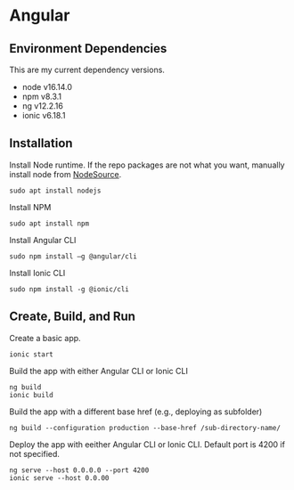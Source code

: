 # Angular
## Environment Dependencies
This are my current dependency versions.  
- node v16.14.0
- npm v8.3.1
- ng v12.2.16
- ionic v6.18.1
 
## Installation
Install Node runtime. If the repo packages are not what you want, manually install node from [NodeSource](https://github.com/nodesource/distributions/blob/master/README.md#debinstall).  
```
sudo apt install nodejs
```

Install NPM  
```
sudo apt install npm
```

Install Angular CLI  
```
sudo npm install –g @angular/cli
```

Install Ionic CLI  
```
sudo npm install -g @ionic/cli
```

## Create, Build, and Run

Create a basic app.  
```
ionic start
```

Build the app with either Angular CLI or Ionic CLI  
```
ng build
ionic build
```

Build the app with a different base href (e.g., deploying as subfolder)
```
ng build --configuration production --base-href /sub-directory-name/
```

Deploy the app with eeither Angular CLI or Ionic CLI. Default port is 4200 if not specified.  
```
ng serve --host 0.0.0.0 --port 4200
ionic serve --host 0.0.00
```
